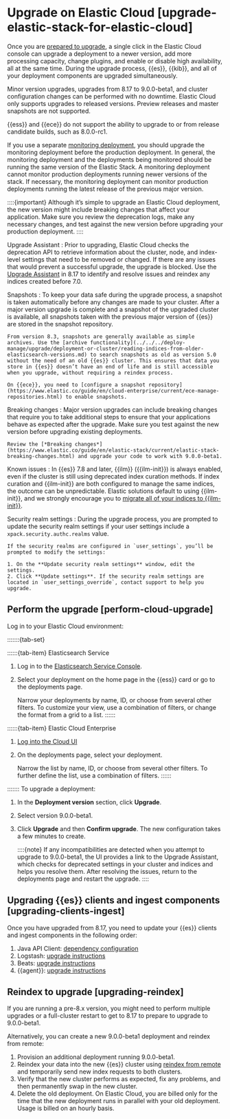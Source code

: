 # Upgrade on Elastic Cloud [upgrade-elastic-stack-for-elastic-cloud]

Once you are [prepared to upgrade](../../../deploy-manage/upgrade/deployment-or-cluster.md), a single click in the Elastic Cloud console can upgrade a deployment to a newer version, add more processing capacity, change plugins, and enable or disable high availability, all at the same time. During the upgrade process, {{es}}, {{kib}}, and all of your deployment components are upgraded simultaneously.

Minor version upgrades, upgrades from 8.17 to 9.0.0-beta1, and cluster configuration changes can be performed with no downtime. Elastic Cloud only supports upgrades to released versions. Preview releases and master snapshots are not supported.

{{ess}} and {{ece}} do not support the ability to upgrade to or from release candidate builds, such as 8.0.0-rc1.

If you use a separate [monitoring deployment](../../../deploy-manage/monitor/stack-monitoring/elastic-cloud-stack-monitoring.md), you should upgrade the monitoring deployment before the production deployment. In general, the monitoring deployment and the deployments being monitored should be running the same version of the Elastic Stack. A monitoring deployment cannot monitor production deployments running newer versions of the stack. If necessary, the monitoring deployment can monitor production deployments running the latest release of the previous major version.

::::{important} 
Although it’s simple to upgrade an Elastic Cloud deployment, the new version might include breaking changes that affect your application. Make sure you review the deprecation logs, make any necessary changes, and test against the new version before upgrading your production deployment.
::::


Upgrade Assistant
:   Prior to upgrading, Elastic Cloud checks the deprecation API to retrieve information about the cluster, node, and index-level settings that need to be removed or changed. If there are any issues that would prevent a successful upgrade, the upgrade is blocked. Use the [Upgrade Assistant](https://www.elastic.co/guide/en/kibana/8.17/upgrade-assistant.html) in 8.17 to identify and resolve issues and reindex any indices created before 7.0.

Snapshots
:   To keep your data safe during the upgrade process, a snapshot is taken automatically before any changes are made to your cluster. After a major version upgrade is complete and a snapshot of the upgraded cluster is available, all snapshots taken with the previous major version of {{es}} are stored in the snapshot repository.

    From version 8.3, snapshots are generally available as simple archives. Use the [archive functionality](../../../deploy-manage/upgrade/deployment-or-cluster/reading-indices-from-older-elasticsearch-versions.md) to search snapshots as old as version 5.0 without the need of an old {{es}} cluster. This ensures that data you store in {{es}} doesn’t have an end of life and is still accessible when you upgrade, without requiring a reindex process.

    On {{ece}}, you need to [configure a snapshot repository](https://www.elastic.co/guide/en/cloud-enterprise/current/ece-manage-repositories.html) to enable snapshots.


Breaking changes
:   Major version upgrades can include breaking changes that require you to take additional steps to ensure that your applications behave as expected after the upgrade. Make sure you test against the new version before upgrading existing deployments.

    Review the [*Breaking changes*](https://www.elastic.co/guide/en/elastic-stack/current/elastic-stack-breaking-changes.html) and upgrade your code to work with 9.0.0-beta1.


Known issues
:   In {{es}} 7.8 and later, {{ilm}} ({{ilm-init}}) is always enabled, even if the cluster is still using deprecated index curation methods. If index curation and {{ilm-init}} are both configured to manage the same indices, the outcome can be unpredictable. Elastic solutions default to using {{ilm-init}}, and we strongly encourage you to [migrate all of your indices to {{ilm-init}}](../../../manage-data/lifecycle/index-lifecycle-management.md).

Security realm settings
:   During the upgrade process, you are prompted to update the security realm settings if your user settings include a `xpack.security.authc.realms` value.

    If the security realms are configured in `user_settings`, you’ll be prompted to modify the settings:

    1. On the **Update security realm settings** window, edit the settings.
    2. Click **Update settings**. If the security realm settings are located in `user_settings_override`, contact support to help you upgrade.



## Perform the upgrade [perform-cloud-upgrade] 

Log in to your Elastic Cloud environment:

<style>
.tabs {
  width: 100%;
}
[role="tablist"] {
  margin: 0 0 -0.1em;
  overflow: visible;
}
[role="tab"] {
  position: relative;
  padding: 0.3em 0.5em 0.4em;
  border: 1px solid hsl(219, 1%, 72%);
  border-radius: 0.2em 0.2em 0 0;
  overflow: visible;
  font-family: inherit;
  font-size: inherit;
  background: hsl(220, 20%, 94%);
}
[role="tab"]:hover::before,
[role="tab"]:focus::before,
[role="tab"][aria-selected="true"]::before {
  position: absolute;
  bottom: 100%;
  right: -1px;
  left: -1px;
  border-radius: 0.2em 0.2em 0 0;
  border-top: 3px solid hsl(219, 1%, 72%);
  content: '';
}
[role="tab"][aria-selected="true"] {
  border-radius: 0;
  background: hsl(220, 43%, 99%);
  outline: 0;
}
[role="tab"][aria-selected="true"]:not(:focus):not(:hover)::before {
  border-top: 5px solid hsl(218, 96%, 48%);
}
[role="tab"][aria-selected="true"]::after {
  position: absolute;
  z-index: 3;
  bottom: -1px;
  right: 0;
  left: 0;
  height: 0.3em;
  background: hsl(220, 43%, 99%);
  box-shadow: none;
  content: '';
}
[role="tab"]:hover,
[role="tab"]:focus,
[role="tab"]:active {
  outline: 0;
  border-radius: 0;
  color: inherit;
}
[role="tab"]:hover::before,
[role="tab"]:focus::before {
  border-color: hsl(218, 96%, 48%);
}
[role="tabpanel"] {
  position: relative;
  z-index: 2;
  padding: 1em;
  border: 1px solid hsl(219, 1%, 72%);
  border-radius: 0 0.2em 0.2em 0.2em;
  box-shadow: 0 0 0.2em hsl(219, 1%, 72%);
  background: hsl(220, 43%, 99%);
  margin-bottom: 1em;
}
[role="tabpanel"] p {
  margin: 0;
}
[role="tabpanel"] * + p {
  margin-top: 1em;
}
</style>
<script>
window.addEventListener("DOMContentLoaded", () => {
  const tabs = document.querySelectorAll('[role="tab"]');
  const tabList = document.querySelector('[role="tablist"]');
  // Add a click event handler to each tab
  tabs.forEach(tab => {
    tab.addEventListener("click", changeTabs);
  });
  // Enable arrow navigation between tabs in the tab list
  let tabFocus = 0;
  tabList.addEventListener("keydown", e => {
    // Move right
    if (e.keyCode === 39 || e.keyCode === 37) {
      tabs[tabFocus].setAttribute("tabindex", -1);
      if (e.keyCode === 39) {
        tabFocus++;
        // If we're at the end, go to the start
        if (tabFocus >= tabs.length) {
          tabFocus = 0;
        }
        // Move left
      } else if (e.keyCode === 37) {
        tabFocus--;
        // If we're at the start, move to the end
        if (tabFocus < 0) {
          tabFocus = tabs.length - 1;
        }
      }
      tabs[tabFocus].setAttribute("tabindex", 0);
      tabs[tabFocus].focus();
    }
  });
});
function setActiveTab(target) {
  const parent = target.parentNode;
  const grandparent = parent.parentNode;
  // console.log(grandparent);
  // Remove all current selected tabs
  parent
    .querySelectorAll('[aria-selected="true"]')
    .forEach(t => t.setAttribute("aria-selected", false));
  // Set this tab as selected
  target.setAttribute("aria-selected", true);
  // Hide all tab panels
  grandparent
    .querySelectorAll('[role="tabpanel"]')
    .forEach(p => p.setAttribute("hidden", true));
  // Show the selected panel
  grandparent.parentNode
    .querySelector(`#${target.getAttribute("aria-controls")}`)
    .removeAttribute("hidden");
}
function changeTabs(e) {
  // get the containing list of the tab that was just clicked
  const tabList = e.target.parentNode;

  // get all of the sibling tabs
  const buttons = Array.apply(null, tabList.querySelectorAll('button'));

  // loop over the siblings to discover which index thje clicked one was
  const { index } = buttons.reduce(({ found, index }, button) => {
    if (!found && buttons[index] === e.target) {
      return { found: true, index };
    } else if (!found) {
      return { found, index: index + 1 };
    } else {
      return { found, index };
    }
  }, { found: false, index: 0 });

  // get the tab container
  const container = tabList.parentNode;
  // read the data-tab-group value from the container, e.g. "os"
  const { tabGroup } = container.dataset;
  // get a list of all the tab groups that match this value on the page
  const groups = document.querySelectorAll('[data-tab-group=' + tabGroup + ']');

  // for each of the found tab groups, find the tab button at the previously discovered index and select it for each group
  groups.forEach((group) => {
    const target = group.querySelectorAll('button')[index];
    setActiveTab(target);
  });
}
</script>
:::::::{tab-set}

::::::{tab-item} Elasticsearch Service
1. Log in to the [Elasticsearch Service Console](https://cloud.elastic.co/?page=docs&placement=docs-body).
2. Select your deployment on the home page in the {{ess}} card or go to the deployments page.

    Narrow your deployments by name, ID, or choose from several other filters. To customize your view, use a combination of filters, or change the format from a grid to a list.
::::::

::::::{tab-item} Elastic Cloud Enterprise
1. [Log into the Cloud UI](https://www.elastic.co/guide/en/cloud-enterprise/current/ece-login.html)
2. On the deployments page, select your deployment.

    Narrow the list by name, ID, or choose from several other filters. To further define the list, use a combination of filters.
::::::

:::::::
To upgrade a deployment:

1. In the **Deployment version** section, click **Upgrade**.
2. Select version 9.0.0-beta1.
3. Click **Upgrade** and then **Confirm upgrade**. The new configuration takes a few minutes to create.

    ::::{note} 
    If any incompatibilities are detected when you attempt to upgrade to 9.0.0-beta1, the UI provides a link to the Upgrade Assistant, which checks for deprecated settings in your cluster and indices and helps you resolve them. After resolving the issues, return to the deployments page and restart the upgrade.
    ::::



## Upgrading {{es}} clients and ingest components [upgrading-clients-ingest] 

Once you have upgraded from 8.17, you need to update your {{es}} clients and ingest components in the following order:

1. Java API Client: [dependency configuration](https://www.elastic.co/guide/en/elasticsearch/client/java-api-client/current/installation.html#maven)
2. Logstash: [upgrade instructions](https://www.elastic.co/guide/en/logstash/current/upgrading-logstash.html)
3. Beats: [upgrade instructions](https://www.elastic.co/guide/en/beats/libbeat/current/upgrading.html)
4. {{agent}}: [upgrade instructions](https://www.elastic.co/guide/en/fleet/current/upgrade-elastic-agent.html)


## Reindex to upgrade [upgrading-reindex] 

If you are running a pre-8.x version, you might need to perform multiple upgrades or a full-cluster restart to get to 8.17 to prepare to upgrade to 9.0.0-beta1.

Alternatively, you can create a new 9.0.0-beta1 deployment and reindex from remote:

1. Provision an additional deployment running 9.0.0-beta1.
2. Reindex your data into the new {{es}} cluster using [reindex from remote](https://www.elastic.co/docs/api/doc/elasticsearch/operation/operation-reindex) and temporarily send new index requests to both clusters.
3. Verify that the new cluster performs as expected, fix any problems, and then permanently swap in the new cluster.
4. Delete the old deployment. On Elastic Cloud, you are billed only for the time that the new deployment runs in parallel with your old deployment. Usage is billed on an hourly basis.

